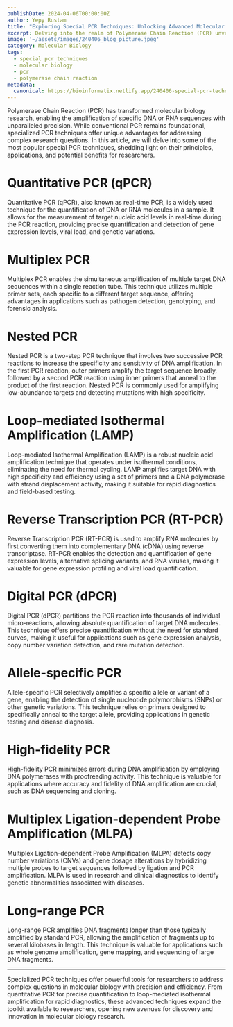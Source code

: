 ```yaml
---
publishDate: 2024-04-06T00:00:00Z
author: Yepy Rustam
title: "Exploring Special PCR Techniques: Unlocking Advanced Molecular Biology"
excerpt: Delving into the realm of Polymerase Chain Reaction (PCR) unveils a myriad of specialized techniques that extend beyond conventional amplification methods. From quantitative PCR (qPCR) for precise quantification to allele-specific PCR for selective amplification, these advanced PCR techniques offer unique advantages for various applications in molecular biology.  
image: '~/assets/images/240406_blog_picture.jpeg'
category: Molecular Biology
tags:
  - special pcr techniques
  - molecular biology
  - pcr
  - polymerase chain reaction
metadata:
  canonical: https://bioinformatix.netlify.app/240406-special-pcr-techniques
---
```


Polymerase Chain Reaction (PCR) has transformed molecular biology research, enabling the amplification of specific DNA or RNA sequences with unparalleled precision. While conventional PCR remains foundational, specialized PCR techniques offer unique advantages for addressing complex research questions. In this article, we will delve into some of the most popular special PCR techniques, shedding light on their principles, applications, and potential benefits for researchers.

# Quantitative PCR (qPCR)

Quantitative PCR (qPCR), also known as real-time PCR, is a widely used technique for the quantification of DNA or RNA molecules in a sample. It allows for the measurement of target nucleic acid levels in real-time during the PCR reaction, providing precise quantification and detection of gene expression levels, viral load, and genetic variations.

# Multiplex PCR

Multiplex PCR enables the simultaneous amplification of multiple target DNA sequences within a single reaction tube. This technique utilizes multiple primer sets, each specific to a different target sequence, offering advantages in applications such as pathogen detection, genotyping, and forensic analysis.

# Nested PCR

Nested PCR is a two-step PCR technique that involves two successive PCR reactions to increase the specificity and sensitivity of DNA amplification. In the first PCR reaction, outer primers amplify the target sequence broadly, followed by a second PCR reaction using inner primers that anneal to the product of the first reaction. Nested PCR is commonly used for amplifying low-abundance targets and detecting mutations with high specificity.

# Loop-mediated Isothermal Amplification (LAMP)

Loop-mediated Isothermal Amplification (LAMP) is a robust nucleic acid amplification technique that operates under isothermal conditions, eliminating the need for thermal cycling. LAMP amplifies target DNA with high specificity and efficiency using a set of primers and a DNA polymerase with strand displacement activity, making it suitable for rapid diagnostics and field-based testing.

# Reverse Transcription PCR (RT-PCR)

Reverse Transcription PCR (RT-PCR) is used to amplify RNA molecules by first converting them into complementary DNA (cDNA) using reverse transcriptase. RT-PCR enables the detection and quantification of gene expression levels, alternative splicing variants, and RNA viruses, making it valuable for gene expression profiling and viral load quantification.

# Digital PCR (dPCR)

Digital PCR (dPCR) partitions the PCR reaction into thousands of individual micro-reactions, allowing absolute quantification of target DNA molecules. This technique offers precise quantification without the need for standard curves, making it useful for applications such as gene expression analysis, copy number variation detection, and rare mutation detection.

# Allele-specific PCR

Allele-specific PCR selectively amplifies a specific allele or variant of a gene, enabling the detection of single nucleotide polymorphisms (SNPs) or other genetic variations. This technique relies on primers designed to specifically anneal to the target allele, providing applications in genetic testing and disease diagnosis.

# High-fidelity PCR

High-fidelity PCR minimizes errors during DNA amplification by employing DNA polymerases with proofreading activity. This technique is valuable for applications where accuracy and fidelity of DNA amplification are crucial, such as DNA sequencing and cloning.

# Multiplex Ligation-dependent Probe Amplification (MLPA)

Multiplex Ligation-dependent Probe Amplification (MLPA) detects copy number variations (CNVs) and gene dosage alterations by hybridizing multiple probes to target sequences followed by ligation and PCR amplification. MLPA is used in research and clinical diagnostics to identify genetic abnormalities associated with diseases.

# Long-range PCR

Long-range PCR amplifies DNA fragments longer than those typically amplified by standard PCR, allowing the amplification of fragments up to several kilobases in length. This technique is valuable for applications such as whole genome amplification, gene mapping, and sequencing of large DNA fragments.

***

Specialized PCR techniques offer powerful tools for researchers to address complex questions in molecular biology with precision and efficiency. From quantitative PCR for precise quantification to loop-mediated isothermal amplification for rapid diagnostics, these advanced techniques expand the toolkit available to researchers, opening new avenues for discovery and innovation in molecular biology research.